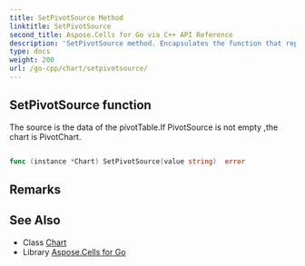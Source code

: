 ```yaml
---
title: SetPivotSource Method 
linktitle: SetPivotSource
second_title: Aspose.Cells for Go via C++ API Reference
description: 'SetPivotSource method. Encapsulates the function that represents setpivotsource in Go.'
type: docs
weight: 200
url: /go-cpp/chart/setpivotsource/
---
```


## SetPivotSource function

The source is the data of the pivotTable.If PivotSource is not empty ,the chart is PivotChart.

```go

func (instance *Chart) SetPivotSource(value string)  error

```

## Remarks


## See Also

* Class [Chart](../)
* Library [Aspose.Cells for Go](../../)
